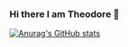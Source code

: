 ### Hi there I am Theodore 👋


[![Anurag's GitHub stats](https://github-readme-stats.vercel.app/apitheodorosgiatsidisanuraghazra)](https://github.com/anuraghazra/github-readme-stats)
